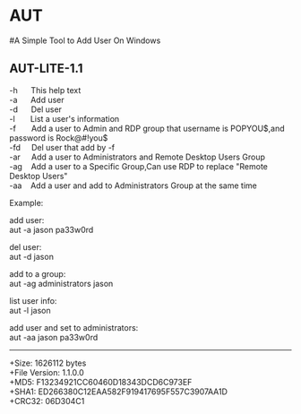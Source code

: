 # AUT
#A Simple Tool to Add User On Windows  

AUT-LITE-1.1
-----------------------------------------------
-h    &nbsp;&nbsp;&nbsp;&nbsp;This help text    
-a    &nbsp; &nbsp;&nbsp;&nbsp;Add user   
-d    &nbsp;&nbsp;&nbsp;&nbsp;&nbsp;Del user  
-l    &nbsp; &nbsp;&nbsp;&nbsp;&nbsp;List a user's information  
-f    &nbsp; &nbsp;Add a user to Admin and RDP group that username is POPYOU$,and password is Rock@#!you$   
-fd   &nbsp; &nbsp;&nbsp;Del user that add by -f  
-ar   &nbsp;&nbsp;&nbsp;&nbsp;Add a user to Administrators and Remote Desktop Users Group  
-ag   &nbsp; &nbsp;Add a user to a Specific Group,Can use RDP to replace "Remote Desktop Users"  
-aa   &nbsp; &nbsp;Add a user and add to Administrators Group at the same time  

Example:

add user:  
aut -a jason pa33w0rd

del user:  
aut -d jason

add to a group:  
aut -ag administrators jason

list user info:  
aut -l jason

add user and set to administrators:  
aut -aa jason pa33w0rd


------------------------------------
+Size: 1626112 bytes  
+File Version: 1.1.0.0  
+MD5: F13234921CC60460D18343DCD6C973EF  
+SHA1: ED266380C12EAA582F919417695F557C3907AA1D  
+CRC32: 06D304C1  
